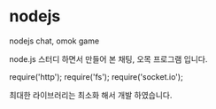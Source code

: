 # nodejs
nodejs chat, omok game

node.js 스터디 하면서 만들어 본 채팅, 오목 프로그램 입니다.

require('http');
require('fs');
require('socket.io');

최대한 라이브러리는 최소화 해서 개발 하였습니다.
